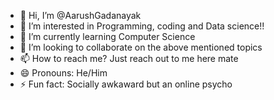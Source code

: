 - 👋 Hi, I’m @AarushGadanayak
- 👀 I’m interested in Programming, coding and Data science!!
- 🌱 I’m currently learning Computer Science
- 💞️ I’m looking to collaborate on the above mentioned topics
- 📫 How to reach me? Just reach out to me here mate
- 😄 Pronouns: He/Him
- ⚡ Fun fact: Socially awkaward but an online psycho

<!---
AarushGadanayak/AarushGadanayak is a ✨ special ✨ repository because its `README.md` (this file) appears on your GitHub profile.
You can click the Preview link to take a look at your changes.
--->
